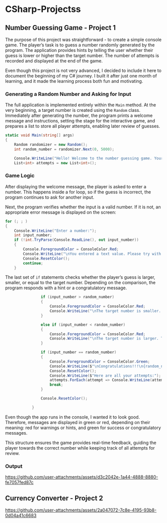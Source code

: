 # CSharp-Projectss



## Number Guessing Game - Project 1
The purpose of this project was straightforward - to create a simple console game. The player’s task is to guess a number randomly generated by the program. The application provides hints by telling the user whether their guess is lower or higher than the target number. The number of attempts is recorded and displayed at the end of the game.

Even though this project is not very advanced, I decided to include it here to document the beginning of my C# journey. I built it after just one month of learning, and it made the learning process both fun and motivating.


### Generating a Random Number and Asking for Input
The full application is implemented entirely within the `Main` method. At the very beginning, a target number is created using the `Random` class. Immediately after generating the number, the program prints a welcome message and instructions, setting the stage for the interactive game, and prepares a list to store all player attempts, enabling later review of guesses.
```C#
static void Main(string[] args)
{
    Random randomizer = new Random();
    int random_number = randomizer.Next(0, 5000);

    Console.WriteLine("Hello! Welcome to the number guessing game. Your task is to find a number between 0 and 5000.\nHave Fun :)\n");
    List<int> attempts = new List<int>();
```


### Game Logic
After displaying the welcome message, the player is asked to enter a number. This happens inside a for loop, so if the guess is incorrect, the program continues to ask for another input.

Next, the program verifies whether the input is a valid number. If it is not, an appropriate error message is displayed on the screen:
```C#
for (; ; )
{
    Console.WriteLine("Enter a number:");
    int input_number;
    if (!int.TryParse(Console.ReadLine(), out input_number))
    {
        Console.ForegroundColor = ConsoleColor.Red;
        Console.WriteLine("\nYou entered a text value. Please try with an integer.");
        Console.ResetColor();
        continue;
    }
```

The last set of `if` statements checks whether the player’s guess is larger, smaller, or equal to the target number. Depending on the comparison, the program responds with a hint or a congratulatory message.
```C#
                if (input_number > random_number)
                {
                    Console.ForegroundColor = ConsoleColor.Red;
                    Console.WriteLine("\nThe target number is smaller. Try another value.");
                }

                else if (input_number < random_number)
                {
                    Console.ForegroundColor = ConsoleColor.Red;
                    Console.WriteLine("\nThe target number is larger. Try another value.");
                }

                if (input_number == random_number)
                {
                    Console.ForegroundColor = ConsoleColor.Green;
                    Console.WriteLine($"\nCongratulations!!!\n{random_number} is the correct value.\nYou guessed it after {attempts.Count} tries, that’s an amazing result!\n");
                    Console.ResetColor();
                    Console.WriteLine($"Here are all your attempts:");
                    attempts.ForEach(attempt => Console.WriteLine(attempt));
                    break;
                }

                Console.ResetColor();

            }
```
Even though the app runs in the console, I wanted it to look good. Therefore, messages are displayed in green or red, depending on their meaning: red for warnings or hints, and green for success or congratulatory messages.

This structure ensures the game provides real-time feedback, guiding the player towards the correct number while keeping track of all attempts for review.


### Output
https://github.com/user-attachments/assets/d3c2042e-1a44-4888-8880-fe7057fed87c



## Currency Converter - Project 2
https://github.com/user-attachments/assets/2a047072-7c8e-4195-93b8-0d04a41c6683
















